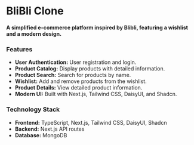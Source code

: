 # BliBli Clone 

**A simplified e-commerce platform inspired by Blibli, featuring a wishlist and a modern design.**

### Features
* **User Authentication:** User registration and login.
* **Product Catalog:** Display products with detailed information.
* **Product Search:** Search for products by name.
* **Wishlist:** Add and remove products from the wishlist.
* **Product Details:** View detailed product information.
* **Modern UI:** Built with Next.js, Tailwind CSS, DaisyUI, and Shadcn.

### Technology Stack
* **Frontend:** TypeScript, Next.js, Tailwind CSS, DaisyUI, Shadcn
* **Backend:** Next.js API routes
* **Database:** MongoDB

